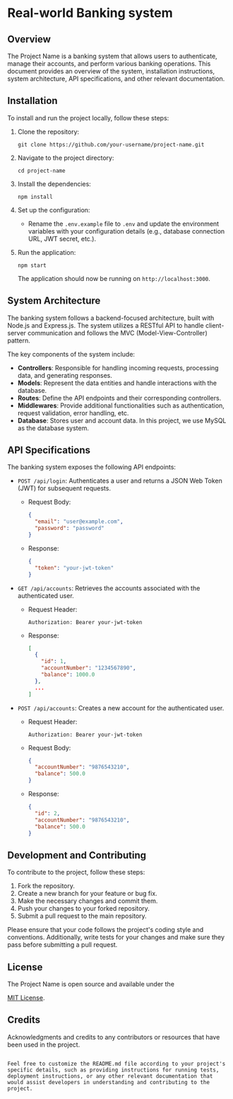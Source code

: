 


# Real-world Banking system

## Overview

The Project Name is a banking system that allows users to authenticate, manage their accounts, and perform various banking operations. This document provides an overview of the system, installation instructions, system architecture, API specifications, and other relevant documentation.

## Installation

To install and run the project locally, follow these steps:

1. Clone the repository:

   ```
   git clone https://github.com/your-username/project-name.git
   ```

2. Navigate to the project directory:

   ```
   cd project-name
   ```

3. Install the dependencies:

   ```
   npm install
   ```

4. Set up the configuration:
   - Rename the `.env.example` file to `.env` and update the environment variables with your configuration details (e.g., database connection URL, JWT secret, etc.).

5. Run the application:

   ```
   npm start
   ```

   The application should now be running on `http://localhost:3000`.

## System Architecture

The banking system follows a backend-focused architecture, built with Node.js and Express.js. The system utilizes a RESTful API to handle client-server communication and follows the MVC (Model-View-Controller) pattern.

The key components of the system include:

- **Controllers**: Responsible for handling incoming requests, processing data, and generating responses.
- **Models**: Represent the data entities and handle interactions with the database.
- **Routes**: Define the API endpoints and their corresponding controllers.
- **Middlewares**: Provide additional functionalities such as authentication, request validation, error handling, etc.
- **Database**: Stores user and account data. In this project, we use MySQL as the database system.

## API Specifications

The banking system exposes the following API endpoints:

- `POST /api/login`: Authenticates a user and returns a JSON Web Token (JWT) for subsequent requests.
  - Request Body:
    ```json
    {
      "email": "user@example.com",
      "password": "password"
    }
    ```
  - Response:
    ```json
    {
      "token": "your-jwt-token"
    }
    ```

- `GET /api/accounts`: Retrieves the accounts associated with the authenticated user.
  - Request Header:
    ```
    Authorization: Bearer your-jwt-token
    ```
  - Response:
    ```json
    [
      {
        "id": 1,
        "accountNumber": "1234567890",
        "balance": 1000.0
      },
      ...
    ]
    ```

- `POST /api/accounts`: Creates a new account for the authenticated user.
  - Request Header:
    ```
    Authorization: Bearer your-jwt-token
    ```
  - Request Body:
    ```json
    {
      "accountNumber": "9876543210",
      "balance": 500.0
    }
    ```
  - Response:
    ```json
    {
      "id": 2,
      "accountNumber": "9876543210",
      "balance": 500.0
    }
    ```

## Development and Contributing

To contribute to the project, follow these steps:

1. Fork the repository.
2. Create a new branch for your feature or bug fix.
3. Make the necessary changes and commit them.
4. Push your changes to your forked repository.
5. Submit a pull request to the main repository.

Please ensure that your code follows the project's coding style and conventions. Additionally, write tests for your changes and make sure they pass before submitting a pull request.

## License

The Project Name is open source and available under the

 [MIT License](https://opensource.org/licenses/MIT).

## Credits

Acknowledgments and credits to any contributors or resources that have been used in the project.
```

Feel free to customize the README.md file according to your project's specific details, such as providing instructions for running tests, deployment instructions, or any other relevant documentation that would assist developers in understanding and contributing to the project.